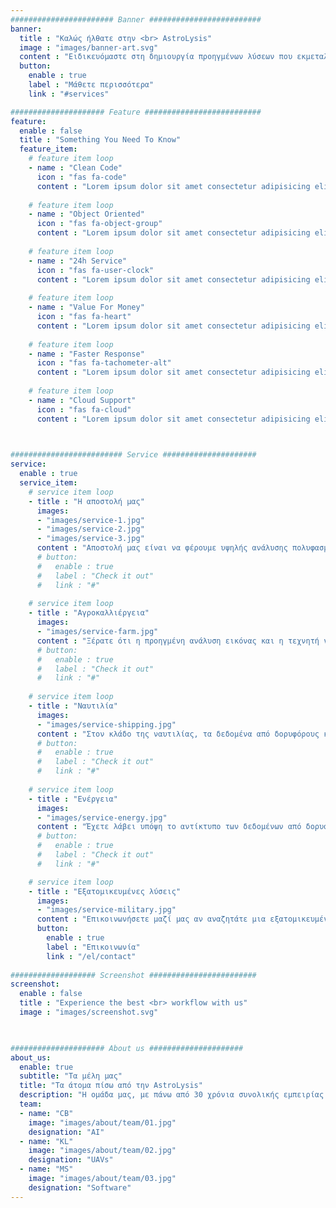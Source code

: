 ```yaml
---
####################### Banner #########################
banner:
  title : "Καλώς ήλθατε στην <br> AstroLysis"
  image : "images/banner-art.svg"
  content : "Ειδικευόμαστε στη δημιουργία προηγμένων λύσεων που εκμεταλλεύονται τη δύναμη της τεχνητής νοημοσύνης, των δορυφορικών δεδομένων και των αεροφωτογραφιών. Η πολυεπιστημονική ομάδα μας από ειδικούς στην Ηλεκτρολογία, την Τεχνητή Νοημοσύνη, την Βαθιά Μάθηση, τα UAVs και τα Ενσωματωμένα Συστήματα συνεργάζεται για να δημιουργήσει καινοτόμα εργαλεία που αποκρυπτογραφούν πολύτιμες πληροφορίες από τον ουρανό."
  button:
    enable : true
    label : "Μάθετε περισσότερα"
    link : "#services"

##################### Feature ##########################
feature:
  enable : false
  title : "Something You Need To Know"
  feature_item:
    # feature item loop
    - name : "Clean Code"
      icon : "fas fa-code"
      content : "Lorem ipsum dolor sit amet consectetur adipisicing elit quam nihil"
      
    # feature item loop
    - name : "Object Oriented"
      icon : "fas fa-object-group"
      content : "Lorem ipsum dolor sit amet consectetur adipisicing elit quam nihil"
      
    # feature item loop
    - name : "24h Service"
      icon : "fas fa-user-clock"
      content : "Lorem ipsum dolor sit amet consectetur adipisicing elit quam nihil"
      
    # feature item loop
    - name : "Value For Money"
      icon : "fas fa-heart"
      content : "Lorem ipsum dolor sit amet consectetur adipisicing elit quam nihil"
      
    # feature item loop
    - name : "Faster Response"
      icon : "fas fa-tachometer-alt"
      content : "Lorem ipsum dolor sit amet consectetur adipisicing elit quam nihil"
      
    # feature item loop
    - name : "Cloud Support"
      icon : "fas fa-cloud"
      content : "Lorem ipsum dolor sit amet consectetur adipisicing elit quam nihil"
      


######################### Service #####################
service:
  enable : true
  service_item:
    # service item loop
    - title : "Η αποστολή μας"
      images:
      - "images/service-1.jpg"
      - "images/service-2.jpg"
      - "images/service-3.jpg"
      content : "Αποστολή μας είναι να φέρουμε υψηλής ανάλυσης πολυφασματικές εικόνες και επεξεργασία δεδομένων στα χέρια εκείνων που τα χρειάζονται περισσότερο. Χρησιμοποιώντας τις πιο πρόσφατες εξελίξεις στην τεχνητή νοημοσύνη και την αναγνώριση εικόνας, μετατρέπουμε πολύπλοκα δεδομένα από δορυφορικές εικόνες και αεροφωτογραφίες σε ενεργή, πραγματικού χρόνου πληροφορία. Η εμπειρία μας στην τεχνολογία UAV προσθέτει μια μοναδική διάσταση στις υπηρεσίες μας, επιτρέποντάς μας να παρέχουμε τοπικά και υψηλά ειδικευμένη αποτύπωση δεδομένων. Στην AstroLysis, δεν αναπτύσσουμε απλά πρωτοποριακή τεχνολογία, αλλά διαμορφώνουμε το μέλλον της αεροπορικής και δορυφορικής πληροφορίας."
      # button:
      #   enable : true
      #   label : "Check it out"
      #   link : "#"
        
    # service item loop
    - title : "Αγροκαλλιέργεια"
      images:
      - "images/service-farm.jpg"
      content : "Ξέρατε ότι η προηγμένη ανάλυση εικόνας και η τεχνητή νοημοσύνη μπορούν να επαναστατήσουν τον τρόπο που προσεγγίζουμε τη γεωργία; Εκμεταλλευόμενοι δεδομένα από δορυφόρους και αεροφωτογραφίες, οι αγρότες μπορούν να αυξήσουν την απόδοση των καλλιεργειών τους έως και 10% μέσω της πρώιμης ανίχνευσης εντόμων και της ακριβούς γεωργίας. Αυτή η τεχνολογία επιτρέπει στους αγρότες να αναγνωρίζουν και να αντιμετωπίζουν πιθανά προβλήματα πριν επιδεινωθούν, μειώνοντας την απώλεια και βελτιώνοντας την αποδοτικότητα των δραστηριοτήτων τους."
      # button:
      #   enable : true
      #   label : "Check it out"
      #   link : "#"
        
    # service item loop
    - title : "Ναυτιλία"
      images:
      - "images/service-shipping.jpg"
      content : "Στον κλάδο της ναυτιλίας, τα δεδομένα από δορυφόρους και η τεχνητή νοημοσύνη έχουν το δυναμικό να μειώσουν σημαντικά τα λειτουργικά έξοδα. Μέσω της ανάλυσης μοτίβων κυμάτων, αέρα και άλλων μετεωρολογικών δεδομένων, μπορούν να βελτιστοποιηθούν οι διαδρομές ναυσιπλοΐας για εξοικονόμηση καυσίμων και αύξηση της ταχύτητας. Αυτές οι βελτιώσεις μπορούν να οδηγήσουν σε μείωση των λειτουργικών εξόδων έως και 15%. Με αυτήν την προηγμένη τεχνολογία, μπορούμε να εγκαινιάσουμε μια νέα εποχή αποτελεσματικών και περιβαλλοντικά ευαισθητοποιημένων ναυτιλιακών δραστηριοτήτων."
      # button:
      #   enable : true
      #   label : "Check it out"
      #   link : "#"
        
    # service item loop
    - title : "Ενέργεια"
      images:
      - "images/service-energy.jpg"
      content : "Έχετε λάβει υπόψη το αντίκτυπο των δεδομένων από δορυφόρους και των εικόνων από αέρος στον τομέα της ενέργειας; Στον τομέα του πετρελαίου και του φυσικού αερίου, αυτές οι τεχνολογίες ανοίγουν τον δρόμο για πιο αποτελεσματική εξερεύνηση και παρακολούθηση. Αναλύοντας τις εικόνες από δορυφόρους, οι εταιρείες μπορούν να εντοπίσουν ελπιδοφόρες τοποθεσίες εξερεύνησης, να παρακολουθούν τα αγωγούς τους για δυνητικές διαρροές και ακόμα να προβλέπουν τις ανάγκες συντήρησης του εξοπλισμού. Εκτιμάται ότι αυτό μπορεί να οδηγήσει σε μείωση των λειτουργικών εξόδων έως και 20%, βελτιώνοντας τόσο τα οικονομικά αποτελέσματα όσο και την περιβαλλοντική ασφάλεια."
      # button:
      #   enable : true
      #   label : "Check it out"
      #   link : "#"

    # service item loop
    - title : "Εξατομικευμένες λύσεις"
      images:
      - "images/service-military.jpg"
      content : "Επικοινωνήσετε μαζί μας αν αναζητάτε μια εξατομικευμένη λύση που ανταποκρίνεται στις ανάγκες σας!"
      button:
        enable : true
        label : "Επικοινωνία"
        link : "/el/contact"
        
################### Screenshot ########################
screenshot:
  enable : false
  title : "Experience the best <br> workflow with us"
  image : "images/screenshot.svg"

  

##################### About us #####################
about_us:
  enable: true
  subtitle: "Τα μέλη μας"
  title: "Τα άτομα πίσω από την AstroLysis"
  description: "Η ομάδα μας, με πάνω από 30 χρόνια συνολικής εμπειρίας στην Ηλεκτρολογία, Τεχνητή Νοημοσύνη, Βαθιά Μάθηση, UAVs και τα Ενσωματωμένα Συστήματα, χρησιμοποιεί και συνδυάζει δεδομένα από δορυφόρους με UAVs για τη δημιουργία καινοτόμων λύσεων."
  team:
  - name: "CB"
    image: "images/about/team/01.jpg"
    designation: "AI"
  - name: "KL"
    image: "images/about/team/02.jpg"
    designation: "UAVs"
  - name: "MS"
    image: "images/about/team/03.jpg"
    designation: "Software"
---
```

